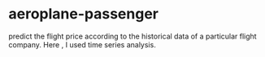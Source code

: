 # aeroplane-passenger
predict the flight price according to the historical data of a particular flight company. Here , I used time series analysis.
